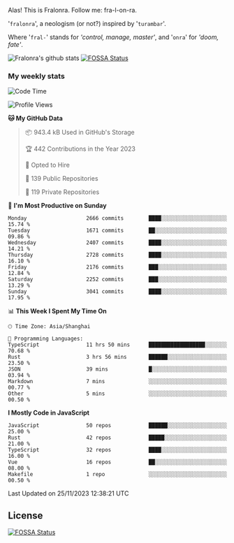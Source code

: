 Alas! This is Fralonra. Follow me: fra-l-on-ra.

'`fralonra`', a neologism (or not?) inspired by '`turambar`'.

Where '`fral-`' stands for *'control, manage, master'*, and '`onra`' for *'doom, fate'*.

![Fralonra's github stats](https://github-readme-stats.vercel.app/api?username=fralonra)
[![FOSSA Status](https://app.fossa.com/api/projects/git%2Bgithub.com%2Ffralonra%2Ffralonra.svg?type=shield)](https://app.fossa.com/projects/git%2Bgithub.com%2Ffralonra%2Ffralonra?ref=badge_shield)

### My weekly stats

<!--START_SECTION:waka-->
![Code Time](http://img.shields.io/badge/Code%20Time-4%2C265%20hrs-blue)

![Profile Views](http://img.shields.io/badge/Profile%20Views-0-blue)

**🐱 My GitHub Data** 

> 📦 943.4 kB Used in GitHub's Storage 
 > 
> 🏆 442 Contributions in the Year 2023
 > 
> 💼 Opted to Hire
 > 
> 📜 139 Public Repositories 
 > 
> 🔑 119 Private Repositories 
 > 
📅 **I'm Most Productive on Sunday** 

```text
Monday                   2666 commits        ████░░░░░░░░░░░░░░░░░░░░░   15.74 % 
Tuesday                  1671 commits        ██░░░░░░░░░░░░░░░░░░░░░░░   09.86 % 
Wednesday                2407 commits        ████░░░░░░░░░░░░░░░░░░░░░   14.21 % 
Thursday                 2728 commits        ████░░░░░░░░░░░░░░░░░░░░░   16.10 % 
Friday                   2176 commits        ███░░░░░░░░░░░░░░░░░░░░░░   12.84 % 
Saturday                 2252 commits        ███░░░░░░░░░░░░░░░░░░░░░░   13.29 % 
Sunday                   3041 commits        ████░░░░░░░░░░░░░░░░░░░░░   17.95 % 
```


📊 **This Week I Spent My Time On** 

```text
🕑︎ Time Zone: Asia/Shanghai

💬 Programming Languages: 
TypeScript               11 hrs 50 mins      ██████████████████░░░░░░░   70.68 % 
Rust                     3 hrs 56 mins       ██████░░░░░░░░░░░░░░░░░░░   23.50 % 
JSON                     39 mins             █░░░░░░░░░░░░░░░░░░░░░░░░   03.94 % 
Markdown                 7 mins              ░░░░░░░░░░░░░░░░░░░░░░░░░   00.77 % 
Other                    5 mins              ░░░░░░░░░░░░░░░░░░░░░░░░░   00.50 % 
```

**I Mostly Code in JavaScript** 

```text
JavaScript               50 repos            ██████░░░░░░░░░░░░░░░░░░░   25.00 % 
Rust                     42 repos            █████░░░░░░░░░░░░░░░░░░░░   21.00 % 
TypeScript               32 repos            ████░░░░░░░░░░░░░░░░░░░░░   16.00 % 
Vue                      16 repos            ██░░░░░░░░░░░░░░░░░░░░░░░   08.00 % 
Makefile                 1 repo              ░░░░░░░░░░░░░░░░░░░░░░░░░   00.50 % 
```




 Last Updated on 25/11/2023 12:38:21 UTC
<!--END_SECTION:waka-->

## License
[![FOSSA Status](https://app.fossa.com/api/projects/git%2Bgithub.com%2Ffralonra%2Ffralonra.svg?type=large)](https://app.fossa.com/projects/git%2Bgithub.com%2Ffralonra%2Ffralonra?ref=badge_large)